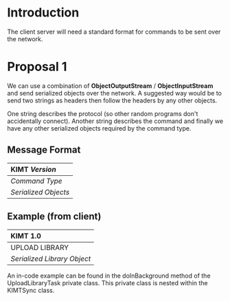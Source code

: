 # Introduction #

The client server will need a standard format for commands to be sent over the network.

# Proposal 1 #

We can use a combination of **ObjectOutputStream** / **ObjectInputStream** and send serialized objects over the network. A suggested way would be to send two strings as headers then follow the headers by any other objects.

One string describes the protocol (so other random programs don't accidentally connect). Another string describes the command and finally we have any other serialized objects required by the command type.

## Message Format ##
|KIMT _Version_|
|:-------------|
|_Command Type_|
|_Serialized Objects_|

## Example (from client) ##
| KIMT 1.0 |
|:---------|
| UPLOAD LIBRARY |
| _Serialized Library Object_ |

An in-code example can be found in the doInBackground method of the UploadLibraryTask private class. This private class is nested within the KIMTSync class.